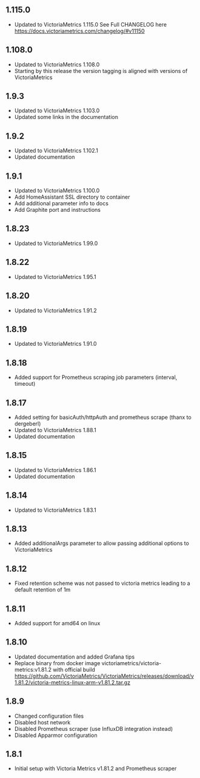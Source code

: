 ## 1.115.0

- Updated to VictoriaMetrics 1.115.0
  See Full CHANGELOG here https://docs.victoriametrics.com/changelog/#v11150

## 1.108.0

- Updated to VictoriaMetrics 1.108.0
- Starting by this release the version tagging is aligned with versions of VictoriaMetrics


## 1.9.3

- Updated to VictoriaMetrics 1.103.0
- Updated some links in the documentation

## 1.9.2

- Updated to VictoriaMetrics 1.102.1
- Updated documentation

## 1.9.1

- Updated to VictoriaMetrics 1.100.0
- Add HomeAssistant SSL directory to container
- Add additional parameter info to docs
- Add Graphite port and instructions

## 1.8.23

- Updated to VictoriaMetrics 1.99.0

## 1.8.22

- Updated to VictoriaMetrics 1.95.1

## 1.8.20

- Updated to VictoriaMetrics 1.91.2

## 1.8.19

- Updated to VictoriaMetrics 1.91.0

## 1.8.18

- Added support for Prometheus scraping job parameters (interval, timeout)

## 1.8.17

- Added setting for basicAuth/httpAuth and prometheus scrape (thanx to dergeberl)
- Updated to VictoriaMetrics 1.88.1
- Updated documentation

## 1.8.15

- Updated to VictoriaMetrics 1.86.1
- Updated documentation

## 1.8.14

- Updated to VictoriaMetrics 1.83.1

## 1.8.13

- Added additionalArgs parameter to allow passing additional options to VictoriaMetrics

## 1.8.12

- Fixed retention scheme was not passed to victoria metrics leading to a default retention of 1m

## 1.8.11

- Added support for amd64 on linux

## 1.8.10

- Updated documentation and added Grafana tips
- Replace binary from docker image victoriametrics/victoria-metrics:v1.81.2 with official build https://github.com/VictoriaMetrics/VictoriaMetrics/releases/download/v1.81.2/victoria-metrics-linux-arm-v1.81.2.tar.gz

## 1.8.9

- Changed configuration files
- Disabled host network
- Disabled Prometheus scraper (use InfluxDB integration instead)
- Disabled Apparmor configuration

## 1.8.1

- Initial setup with Victoria Metrics v1.81.2 and Prometheus scraper
